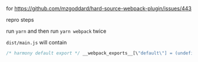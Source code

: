 for https://github.com/mzgoddard/hard-source-webpack-plugin/issues/443

repro steps

run `yarn` and then run `yarn webpack` twice

`dist/main.js`
will contain

```js
/* harmony default export */ __webpack_exports__[\"default\"] = (undefined'wtf')
```
